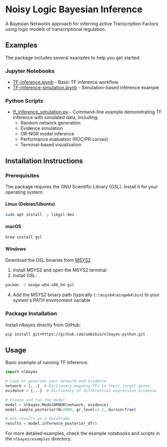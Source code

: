 # Noisy Logic Bayesian Inference

A Bayesian Networks approach for inferring active Transcription Factors
using logic models of transcriptional regulation.

## Examples

The package includes several examples to help you get started:

### Jupyter Notebooks
- [TF-inference.ipynb](nlbayes/examples/TF-inference.ipynb) - Basic TF inference workflow
- [TF-inference-simulation.ipynb](nlbayes/examples/TF-inference-simulation.ipynb) - Simulation-based inference example

### Python Scripts
- [tf_inference_simulation.py](nlbayes/examples/tf_inference_simulation.py) - Command-line example demonstrating TF inference with simulated data, including:
  - Random network generation
  - Evidence simulation
  - OR-NOR model inference
  - Performance evaluation (ROC/PR curves)
  - Terminal-based visualization

## Installation Instructions

### Prerequisites

The package requires the GNU Scientific Library (GSL). Install it for your operating system:

#### Linux (Debian/Ubuntu)
```bash
sudo apt install -y libgsl-dev
```

#### macOS
```bash
brew install gsl
```

#### Windows
Download the GSL binaries from [MSYS2](https://www.msys2.org/)
1. Install MSYS2 and open the MSYS2 terminal
2. Install GSL:
```bash
pacman -S mingw-w64-x86_64-gsl
```
4. Add the MSYS2 binary path (typically `C:\msys64\mingw64\bin`) to your system's PATH environment variable

### Package Installation

Install nlbayes directly from GitHub:
```bash
pip install git+https://github.com/umbibio/nlbayes-python.git
```

## Usage

Basic example of running TF inference:

```python
import nlbayes

# Load or generate your network and evidence
network = {...}  # Dictionary mapping TFs to their target genes
evidence = {...}  # Dictionary of differential expression evidence

# Create and run the model
model = nlbayes.ModelORNOR(network, evidence)
model.sample_posterior(N=2000, gr_level=1.1, burnin=True)

# Get results as a DataFrame
results = model.inference_posterior_df()
```

For more detailed examples, check the example notebooks and scripts in the `nlbayes/examples` directory.
